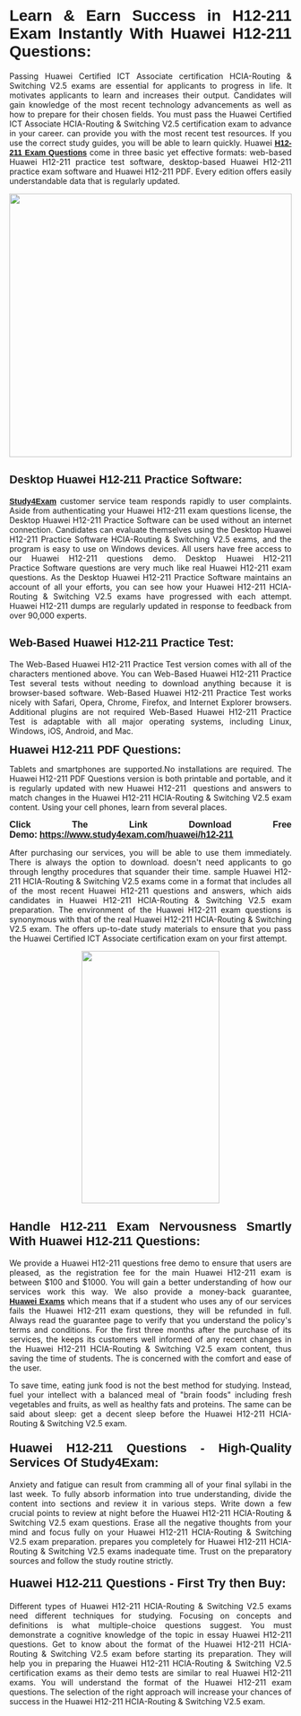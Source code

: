<h1 style="text-align: justify;"><span style="font-family:Tahoma,Geneva,sans-serif;"><strong>Learn & Earn Success in H12-211 Exam Instantly With Huawei H12-211 Questions:</strong></span></h1>

<p style="text-align: justify;">Passing Huawei Certified ICT Associate certification HCIA-Routing & Switching V2.5 exams are essential for applicants to progress in life. It motivates applicants to learn and increases their output. Candidates will gain knowledge of the most recent technology advancements as well as how to prepare for their chosen fields. You must pass the Huawei Certified ICT Associate HCIA-Routing & Switching V2.5 certification exam to advance in your career. can provide you with the most recent test resources. If you use the correct study guides, you will be able to learn quickly. Huawei <a href="https://www.study4exam.com/huawei/h12-211" target="_blank"><span style="font-family:Tahoma,Geneva,sans-serif;"><strong>H12-211 Exam Questions</strong></span></a> come in three basic yet effective formats: web-based Huawei H12-211 practice test software, desktop-based Huawei H12-211 practice exam software and Huawei H12-211 PDF. Every edition offers easily understandable data that is regularly updated.</p>

<p style="text-align: justify;"><a href="https://www.study4exam.com/huawei/h12-211" target="_blank"><img alt="" src="https://lh3.googleusercontent.com/pw/AM-JKLVq_oPqfp0-n5zn4yqAoyjjcA2yO-jT5Cm68rj_xPcdsmakSaLzyxJ8unsRMKMdGkmOINvzyM17CwNHdrz3aK03FYcCewHDEYJs7lAvJLcrBifJ5qSpkhSIJgPhz-7dSY7ixq9ev6p4G2ds_VnujUaf=w1366-h530-no?authuser=0" style="width: 100%; height: 470px;" /></a></p>

<h2 style="text-align: justify;"><span style="font-family:Tahoma,Geneva,sans-serif;"><strong><span style="font-size:20px;">Desktop Huawei H12-211 Practice Software:</span></strong></span></h2>

<p style="text-align: justify;"><a href="https://www.study4exam.com/" target="_blank"><span style="font-family:Tahoma,Geneva,sans-serif;"><strong>Study4Exam</strong></span></a> customer service team responds rapidly to user complaints. Aside from authenticating your Huawei H12-211 exam questions license, the Desktop Huawei H12-211 Practice Software can be used without an internet connection. Candidates can evaluate themselves using the Desktop Huawei H12-211 Practice Software HCIA-Routing & Switching V2.5 exams, and the program is easy to use on Windows devices. All users have free access to our Huawei H12-211 questions demo. Desktop Huawei H12-211 Practice Software questions are very much like real Huawei H12-211 exam questions. As the Desktop Huawei H12-211 Practice Software maintains an account of all your efforts, you can see how your Huawei H12-211 HCIA-Routing & Switching V2.5 exams have progressed with each attempt. Huawei H12-211 dumps are regularly updated in response to feedback from over 90,000 experts.</p>

<h2 style="text-align: justify;"><strong><span style="font-family:Tahoma,Geneva,sans-serif;"><span style="font-size:20px;">Web-Based Huawei H12-211 Practice Test:</span></span></strong></h2>

<p style="text-align: justify;">The Web-Based Huawei H12-211 Practice Test version comes with all of the characters mentioned above. You can Web-Based Huawei H12-211 Practice Test several tests without needing to download anything because it is browser-based software. Web-Based Huawei H12-211 Practice Test works nicely with Safari, Opera, Chrome, Firefox, and Internet Explorer browsers. Additional plugins are not required Web-Based Huawei H12-211 Practice Test is adaptable with all major operating systems, including Linux, Windows, iOS, Android, and Mac.</p>

<p style="text-align: justify;"><strong><span style="font-family:Tahoma,Geneva,sans-serif;"><span style="font-size:20px;">Huawei H12-211 PDF Questions:</span></span></strong></p>

<p style="text-align: justify;">Tablets and smartphones are supported.No installations are required. The Huawei H12-211 PDF Questions version is both printable and portable, and it is regularly updated with new Huawei H12-211  questions and answers to match changes in the Huawei H12-211 HCIA-Routing & Switching V2.5 exam content. Using your cell phones, learn from several places.</p>

<p style="text-align: justify;"><strong><span style="font-size:16px;"><span style="font-family:Tahoma,Geneva,sans-serif;">Click The Link Download Free Demo:</span></span></strong> <strong><span style="font-size:16px;"><span style="font-family:Tahoma,Geneva,sans-serif;"><a href="https://www.study4exam.com/huawei/h12-211" target="_blank">https://www.study4exam.com/huawei/h12-211</a></span></span></strong></p>

<p style="text-align: justify;">After purchasing our services, you will be able to use them immediately. There is always the option to download. doesn't need applicants to go through lengthy procedures that squander their time. sample Huawei H12-211 HCIA-Routing & Switching V2.5 exams come in a format that includes all of the most recent Huawei H12-211 questions and answers, which aids candidates in Huawei H12-211 HCIA-Routing & Switching V2.5 exam preparation. The environment of the Huawei H12-211 exam questions is synonymous with that of the real Huawei H12-211 HCIA-Routing & Switching V2.5 exam. The offers up-to-date study materials to ensure that you pass the Huawei Certified ICT Associate certification exam on your first attempt.</p>

<p style="text-align: center;"><a href="https://www.study4exam.com/huawei/h12-211" target="_blank"><img alt="" src="https://lh3.googleusercontent.com/pw/AM-JKLXfNjhwPiMVy0ctVShSUYpvTBudxxEKSjIvWyQcQ4fkjC7tw4fAHzQCxVumweZ4lZywWu345GH-ksy4ecL_MjJ_HOMVvBbLXRtkP9fACCrcmZAb4vVtcna_wHGfpzNHbsqs91m4DXRGfOMJpFZl-Ci9=w650-h649-no?authuser=0" style="width: 70%; height: 450px;" /></a></p>

<h2 style="text-align: justify;"><strong><span style="font-size:22px;"><span style="font-family:Tahoma,Geneva,sans-serif;">Handle H12-211 Exam Nervousness Smartly With Huawei H12-211 Questions:</span></span></strong></h2>

<p style="text-align: justify;">We provide a Huawei H12-211 questions free demo to ensure that users are pleased, as the registration fee for the main Huawei H12-211 exam is between $100 and $1000. You will gain a better understanding of how our services work this way. We also provide a money-back guarantee, <a href="https://www.study4exam.com/huawei-exams" target="_blank"><span style="font-family:Tahoma,Geneva,sans-serif;"><strong>Huawei Exams</strong></span></a> which means that if a student who uses any of our services fails the Huawei H12-211 exam questions, they will be refunded in full. Always read the guarantee page to verify that you understand the policy's terms and conditions. For the first three months after the purchase of its services, the keeps its customers well informed of any recent changes in the Huawei H12-211 HCIA-Routing & Switching V2.5 exam content, thus saving the time of students. The is concerned with the comfort and ease of the user.</p>

<p style="text-align: justify;">To save time, eating junk food is not the best method for studying. Instead, fuel your intellect with a balanced meal of "brain foods" including fresh vegetables and fruits, as well as healthy fats and proteins. The same can be said about sleep: get a decent sleep before the Huawei H12-211 HCIA-Routing & Switching V2.5 exam.</p>

<h3 style="text-align: justify;"><span style="font-family:Tahoma,Geneva,sans-serif;"><strong><span style="font-size:22px;">Huawei H12-211 Questions - High-Quality Services Of Study4Exam:</span></strong></span></h3>

<p style="text-align: justify;">Anxiety and fatigue can result from cramming all of your final syllabi in the last week. To fully absorb information into true understanding, divide the content into sections and review it in various steps. Write down a few crucial points to review at night before the Huawei H12-211 HCIA-Routing & Switching V2.5 exam questions. Erase all the negative thoughts from your mind and focus fully on your Huawei H12-211 HCIA-Routing & Switching V2.5 exam preparation. prepares you completely for Huawei H12-211 HCIA-Routing & Switching V2.5 exams inadequate time. Trust on the preparatory sources and follow the study routine strictly. </p>

<h4 style="text-align: justify;"><span style="font-family:Tahoma,Geneva,sans-serif;"><strong><span style="font-size:22px;">Huawei H12-211 Questions - First Try then Buy:</span></strong></span></h4>

<p style="text-align: justify;">Different types of Huawei H12-211 HCIA-Routing & Switching V2.5 exams need different techniques for studying. Focusing on concepts and definitions is what multiple-choice questions suggest. You must demonstrate a cognitive knowledge of the topic in essay Huawei H12-211 questions. Get to know about the format of the Huawei H12-211 HCIA-Routing & Switching V2.5 exam before starting its preparation. They will help you in preparing the Huawei H12-211 HCIA-Routing & Switching V2.5 certification exams as their demo tests are similar to real Huawei H12-211 exams. You will understand the format of the Huawei H12-211 exam questions. The selection of the right approach will increase your chances of success in the Huawei H12-211 HCIA-Routing & Switching V2.5 exam.</p>
